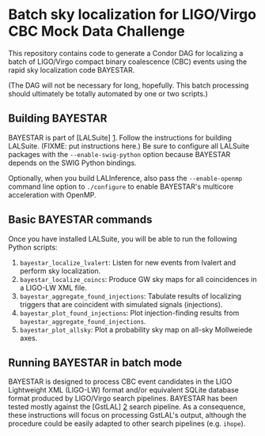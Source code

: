 Batch sky localization for LIGO/Virgo CBC Mock Data Challenge
=============================================================

This repository contains code to generate a Condor DAG for localizing a
batch of LIGO/Virgo compact binary coalescence (CBC) events using the
rapid sky localization code BAYESTAR.

(The DAG will not be necessary for long, hopefully. This batch processing
should ultimately be totally automated by one or two scripts.)

Building BAYESTAR
-----------------

BAYESTAR is part of [LALSuite] [1]. Follow the instructions for building LALSuite. (FIXME: put instructions here.) Be sure to configure all LALSuite packages with the `--enable-swig-python` option because BAYESTAR depends on the SWIG Python bindings.

Optionally, when you build LALInference, also pass the `--enable-openmp` command line option to `./configure` to enable BAYESTAR's multicore acceleration with OpenMP.

Basic BAYESTAR commands
-----------------------

Once you have installed LALSuite, you will be able to run the following Python scripts:

1. `bayestar_localize_lvalert`:
   Listen for new events from lvalert and perform sky localization.
2. `bayestar_localize_coincs`:
   Produce GW sky maps for all coincidences in a LIGO-LW XML file.
3. `bayestar_aggregate_found_injections`:
   Tabulate results of localizing triggers that are coincident with simulated signals (injections).
4. `bayestar_plot_found_injections`:
   Plot injection-finding results from `bayestar_aggregate_found_injections`.
5. `bayestar_plot_allsky`:
   Plot a probability sky map on all-sky Mollweiede axes.

Running BAYESTAR in batch mode
------------------------------

BAYESTAR is designed to process CBC event candidates in the LIGO Lightweight XML (LIGO-LW) format and/or equivalent SQLite database format produced by LIGO/Virgo search pipelines. BAYESTAR has been tested mostly against the [GstLAL] [2] search pipeline. As a consequence, these instructions will focus on processing GstLAL's output, although the procedure could be easily adapted to other search pipelines (e.g. `ihope`).

[1]: https://www.lsc-group.phys.uwm.edu/daswg/projects/lalsuite.html
[2]: https://www.lsc-group.phys.uwm.edu/daswg/projects/gstlal.html
